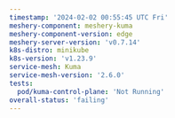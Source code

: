 ```yaml
---
timestamp: '2024-02-02 00:55:45 UTC Fri'
meshery-component: meshery-kuma
meshery-component-version: edge
meshery-server-version: 'v0.7.14'
k8s-distro: minikube
k8s-version: 'v1.23.9'
service-mesh: Kuma
service-mesh-version: '2.6.0'
tests:
  pod/kuma-control-plane: 'Not Running'
overall-status: 'failing'
---
```

